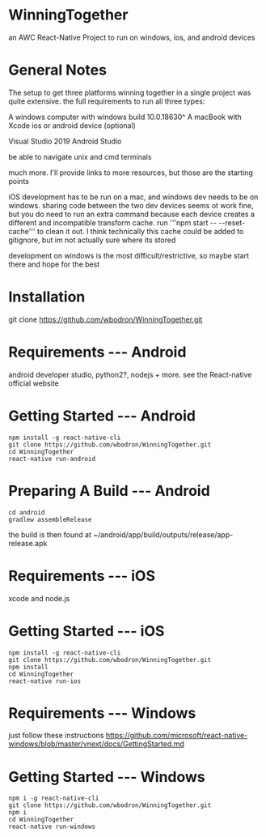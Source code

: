 # WinningTogether
an AWC React-Native Project to run on windows, ios, and android devices

# General Notes

The setup to get three platforms winning together in a single project was quite extensive.
the full requirements to run all three types:
  
  A windows computer with windows build 10.0.18630^
  A macBook with Xcode
  ios or android device (optional)

  Visual Studio 2019
  Android Studio
  
  be able to navigate unix and cmd terminals

  much more. I'll provide links to more resources, but those are the starting points

iOS development has to be run on a mac, and windows dev needs to be on windows. sharing code between the two dev devices seems ot work fine, but you do need to run an extra command because each device creates a different and incompatible transform cache. run '''npm start -- --reset-cache''' to clean it out. I think technically this cache could be added to gitignore, but im not actually sure where its stored

development on windows is the most difficult/restrictive, so maybe start there and hope for the best

# Installation

git clone https://github.com/wbodron/WinningTogether.git

# Requirements --- Android

android developer studio, python2?, nodejs + more. see the React-native official website

# Getting Started --- Android

```
npm install -g react-native-cli
git clone https://github.com/wbodron/WinningTogether.git
cd WinningTogether
react-native run-android

```

# Preparing A Build --- Android

```
cd android
gradlew assembleRelease
```

the build is then found at ~/android/app/build/outputs/release/app-release.apk

# Requirements --- iOS
xcode and node.js

# Getting Started --- iOS

```
npm install -g react-native-cli
git clone https://github.com/wbodron/WinningTogether.git
npm install
cd WinningTogether
react-native run-ios
```

# Requirements --- Windows

just follow these instructions
https://github.com/microsoft/react-native-windows/blob/master/vnext/docs/GettingStarted.md

# Getting Started --- Windows

```
npm i -g react-native-cli
git clone https://github.com/wbodron/WinningTogether.git
npm i
cd WinningTogether
react-native run-windows 
```


